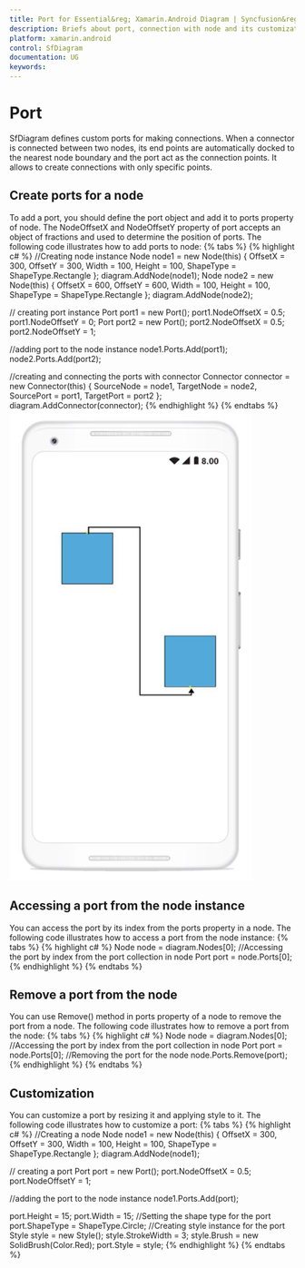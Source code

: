 ```yaml
---
title: Port for Essential&reg; Xamarin.Android Diagram | Syncfusion&reg;
description: Briefs about port, connection with node and its customization in Syncfusion<sup>&reg;</sup>; Diagram (SfDiagram) control for Xamarin.Android
platform: xamarin.android
control: SfDiagram
documentation: UG
keywords: 
---
```

# Port
SfDiagram defines custom ports for making connections. When a connector is connected between two nodes, its end points are automatically docked to the  nearest node boundary and the port  act as the connection points. It allows to create connections with only specific points.

## Create ports for a node
To add a port, you should define the port object and add it to ports property of node. The NodeOffsetX and NodeOffsetY property of port accepts an object of fractions and used to determine the position of ports.
The following code illustrates how to add ports to node:
{% tabs %}
{% highlight c# %}
//Creating node instance
Node node1 = new Node(this) { OffsetX = 300, OffsetY = 300, Width = 100, Height = 100, ShapeType = ShapeType.Rectangle };
diagram.AddNode(node1);
Node node2 = new Node(this) { OffsetX = 600, OffsetY = 600, Width = 100, Height = 100, ShapeType = ShapeType.Rectangle };
diagram.AddNode(node2);

// creating port instance
Port port1 = new Port();
port1.NodeOffsetX = 0.5;
port1.NodeOffsetY = 0;
Port port2 = new Port();
port2.NodeOffsetX = 0.5;
port2.NodeOffsetY = 1;

//adding port to the node instance
node1.Ports.Add(port1);
node2.Ports.Add(port2);

//creating and connecting the ports with connector
Connector connector = new Connector(this) { SourceNode = node1, TargetNode = node2, SourcePort = port1, TargetPort = port2 };
diagram.AddConnector(connector);
{% endhighlight %}
{% endtabs %}
![Port in Xamarin.Android diagram](Port_images/Port_img1.jpeg)

## Accessing a port from the node instance
You can access the port by its index from the ports property in a node.
The following code illustrates how to access a port from the node instance:
{% tabs %}
{% highlight c# %}
Node node = diagram.Nodes[0];
//Accessing the port by index from the port collection in node
Port port = node.Ports[0];
{% endhighlight %}
{% endtabs %}

## Remove a port from the node
You can use Remove() method in ports property of a node to remove the port from a node.
The following code illustrates how to remove a port from the node:
{% tabs %}
{% highlight c# %}
Node node = diagram.Nodes[0];
//Accessing the port by index from the port collection in node
Port port = node.Ports[0];
//Removing the port for the node 
node.Ports.Remove(port);
{% endhighlight %}
{% endtabs %}

## Customization
You can customize a port by resizing it and applying style to it.
The following code illustrates how to customize a port:
{% tabs %}
{% highlight c# %}
//Creating a node
Node node1 = new Node(this) { OffsetX = 300, OffsetY = 300, Width = 100, Height = 100, ShapeType = ShapeType.Rectangle };
diagram.AddNode(node1);

// creating a port 
Port port = new Port();
port.NodeOffsetX = 0.5;
port.NodeOffsetY = 1;

//adding the port to the node instance
node1.Ports.Add(port);

port.Height = 15;
port.Width = 15;
//Setting the shape type for the port
port.ShapeType = ShapeType.Circle;
//Creating style instance for the port 
Style style = new Style();
style.StrokeWidth = 3;
style.Brush = new SolidBrush(Color.Red);
port.Style = style;
{% endhighlight %}
{% endtabs %}
